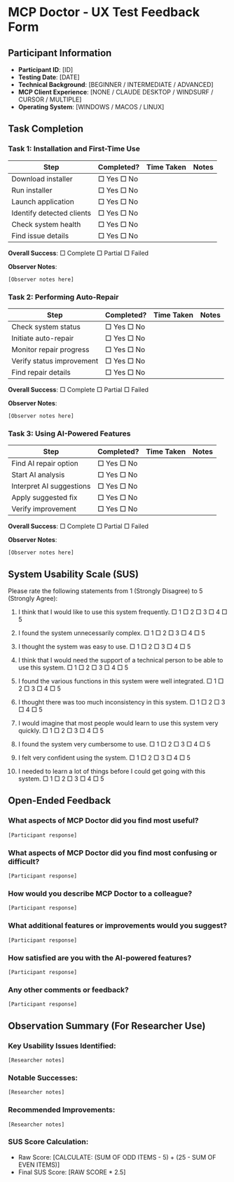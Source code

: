 # MCP Doctor - UX Test Feedback Form

## Participant Information

- **Participant ID**: [ID]
- **Testing Date**: [DATE]
- **Technical Background**: [BEGINNER / INTERMEDIATE / ADVANCED]
- **MCP Client Experience**: [NONE / CLAUDE DESKTOP / WINDSURF / CURSOR / MULTIPLE]
- **Operating System**: [WINDOWS / MACOS / LINUX]

## Task Completion

### Task 1: Installation and First-Time Use

| Step | Completed? | Time Taken | Notes |
|------|------------|------------|-------|
| Download installer | □ Yes □ No | | |
| Run installer | □ Yes □ No | | |
| Launch application | □ Yes □ No | | |
| Identify detected clients | □ Yes □ No | | |
| Check system health | □ Yes □ No | | |
| Find issue details | □ Yes □ No | | |

**Overall Success**: □ Complete □ Partial □ Failed

**Observer Notes**:
```
[Observer notes here]
```

### Task 2: Performing Auto-Repair

| Step | Completed? | Time Taken | Notes |
|------|------------|------------|-------|
| Check system status | □ Yes □ No | | |
| Initiate auto-repair | □ Yes □ No | | |
| Monitor repair progress | □ Yes □ No | | |
| Verify status improvement | □ Yes □ No | | |
| Find repair details | □ Yes □ No | | |

**Overall Success**: □ Complete □ Partial □ Failed

**Observer Notes**:
```
[Observer notes here]
```

### Task 3: Using AI-Powered Features

| Step | Completed? | Time Taken | Notes |
|------|------------|------------|-------|
| Find AI repair option | □ Yes □ No | | |
| Start AI analysis | □ Yes □ No | | |
| Interpret AI suggestions | □ Yes □ No | | |
| Apply suggested fix | □ Yes □ No | | |
| Verify improvement | □ Yes □ No | | |

**Overall Success**: □ Complete □ Partial □ Failed

**Observer Notes**:
```
[Observer notes here]
```

## System Usability Scale (SUS)

Please rate the following statements from 1 (Strongly Disagree) to 5 (Strongly Agree):

1. I think that I would like to use this system frequently.
   □ 1 □ 2 □ 3 □ 4 □ 5

2. I found the system unnecessarily complex.
   □ 1 □ 2 □ 3 □ 4 □ 5

3. I thought the system was easy to use.
   □ 1 □ 2 □ 3 □ 4 □ 5

4. I think that I would need the support of a technical person to be able to use this system.
   □ 1 □ 2 □ 3 □ 4 □ 5

5. I found the various functions in this system were well integrated.
   □ 1 □ 2 □ 3 □ 4 □ 5

6. I thought there was too much inconsistency in this system.
   □ 1 □ 2 □ 3 □ 4 □ 5

7. I would imagine that most people would learn to use this system very quickly.
   □ 1 □ 2 □ 3 □ 4 □ 5

8. I found the system very cumbersome to use.
   □ 1 □ 2 □ 3 □ 4 □ 5

9. I felt very confident using the system.
   □ 1 □ 2 □ 3 □ 4 □ 5

10. I needed to learn a lot of things before I could get going with this system.
    □ 1 □ 2 □ 3 □ 4 □ 5

## Open-Ended Feedback

### What aspects of MCP Doctor did you find most useful?
```
[Participant response]
```

### What aspects of MCP Doctor did you find most confusing or difficult?
```
[Participant response]
```

### How would you describe MCP Doctor to a colleague?
```
[Participant response]
```

### What additional features or improvements would you suggest?
```
[Participant response]
```

### How satisfied are you with the AI-powered features?
```
[Participant response]
```

### Any other comments or feedback?
```
[Participant response]
```

## Observation Summary (For Researcher Use)

### Key Usability Issues Identified:
```
[Researcher notes]
```

### Notable Successes:
```
[Researcher notes]
```

### Recommended Improvements:
```
[Researcher notes]
```

### SUS Score Calculation:
- Raw Score: [CALCULATE: (SUM OF ODD ITEMS - 5) + (25 - SUM OF EVEN ITEMS)]
- Final SUS Score: [RAW SCORE * 2.5]

